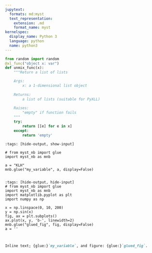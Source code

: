```yaml
---
jupytext:
  formats: md:myst
  text_representation:
    extension: .md
    format_name: myst
kernelspec:
  display_name: Python 3
  language: python
  name: python3
---
```


```python
from random import random
@xl_func("object x: var")
def unmix_func(x):
    """Return a list of lists

    Args:
        x: a 1-dimensional list object
        
    Returns:
        a list of lists (suitable for PyXLL) 
        
    Raises:
        "empty" if function fails
    """
    try:
        return [[e] for e in x]
    except:
        return 'empty'
```

```{code-cell} ipython3
:tags: [hide-output, show-input]

# from myst_nb import glue
import myst_nb as mnb

a = "KLH"
mnb.glue("my_variable", a, display=False)
```

```{glue:} my_variable
```

```{code-cell} ipython3
:tags: [hide-output, hide-input]
# from myst_nb import glue
import myst_nb as mnb
import matplotlib.pyplot as plt
import numpy as np

x = np.linspace(0, 10, 200)
y = np.sin(x)
fig, ax = plt.subplots()
ax.plot(x, y, 'b-', linewidth=2)
mnb.glue("glued_fig", fig, display=False)
a = ''
```

```{mnb.glue:figure} glued_fig
```

```{mnb.glue:} my_variable
```

```md
Inline text; {glue:}`my_variable`, and figure: {glue:}`glued_fig`.
```
